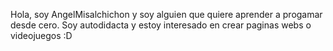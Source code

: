 Hola, soy AngelMisalchichon y soy alguien que quiere aprender a progamar desde cero.
Soy autodidacta y estoy interesado en crear paginas webs o videojuegos :D
